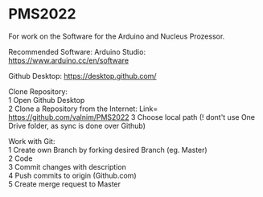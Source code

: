 # PMS2022
For work on the Software for the Arduino and Nucleus Prozessor.

Recommended Software:
Arduino Studio: https://www.arduino.cc/en/software 

Github Desktop: https://desktop.github.com/

Clone Repository:  
1 Open Github Desktop  
2 Clone a Repository from the Internet: Link= https://github.com/valnim/PMS2022
3 Choose local path (! dont't use One Drive folder, as sync is done over Github)  

Work with Git:  
1 Create own Branch by forking desired Branch (eg. Master)  
2 Code  
3 Commit changes with description  
4 Push commits to origin (Github.com)  
5 Create merge request to Master
